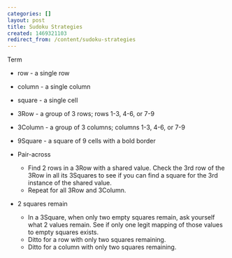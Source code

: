 ```yaml
---
categories: []
layout: post
title: Sudoku Strategies
created: 1469321103
redirect_from: /content/sudoku-strategies
---
```

Term
* row - a single row
* column - a single column
* square - a single cell
* 3Row - a group of 3 rows; rows 1-3, 4-6, or 7-9
* 3Column - a group of 3 columns; columns 1-3, 4-6, or 7-9
* 9Square - a square of 9 cells with a bold border

* Pair-across
    * Find 2 rows in a 3Row with a shared value. Check the 3rd row of the 3Row in all its 3Squares to see if you can find a square for the 3rd instance of the shared value.
    * Repeat for all 3Row and 3Column.

* 2 squares remain
    * In a 3Square, when only two empty squares remain, ask yourself what 2 values remain.  See if only one legit mapping of those values to empty squares exists.
    * Ditto for a row with only two squares remaining.
    * Ditto for a column with only two squares remaining.



